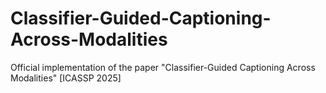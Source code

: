 # Classifier-Guided-Captioning-Across-Modalities
Official implementation of the paper "Classifier-Guided Captioning Across Modalities" [ICASSP 2025]
